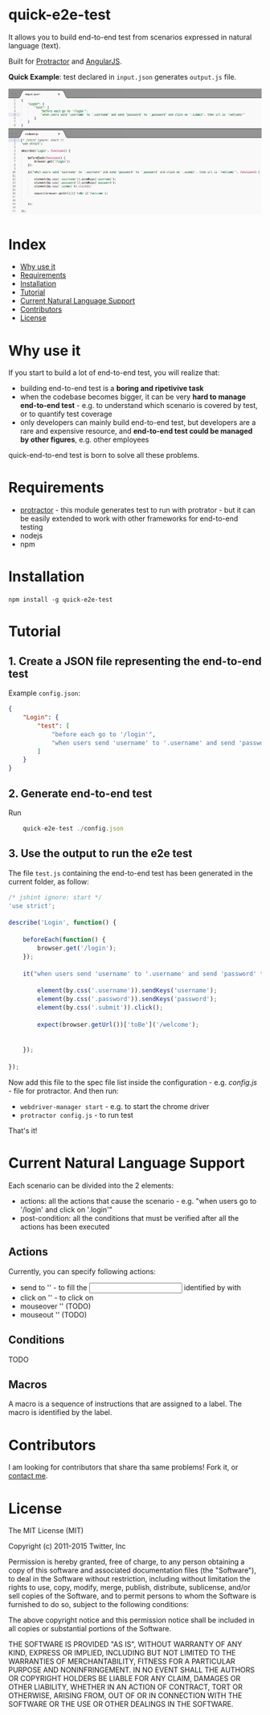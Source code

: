 quick-e2e-test
=========================

It allows you to build end-to-end test from scenarios expressed in natural language (text). 

Built for [Protractor](http://angular.github.io/protractor/#/) and [AngularJS](https://angularjs.org/).

**Quick Example**: test declared in `input.json`  generates `output.js` file.

![preview-image](https://raw.githubusercontent.com/bitliner/quick-e2e-test/master/docs/quick-e2e-test-preview.png "preview-image")


# Index

* [Why use it](#user-content-why-use-it)
* [Requirements](#user-content-requirements)
* [Installation](#user-content-installation)
* [Tutorial](#user-content-tutorial)
* [Current Natural Language Support](#user-content-current-natural-language-support)
* [Contributors](#user-content-contributors)
* [License](#user-content-license)

# Why use it

If you start to build a lot of end-to-end test, you will realize that:

* building end-to-end test is a **boring and ripetivive task**
* when the codebase becomes bigger, it can be very **hard to manage end-to-end test** - e.g. to understand which scenario is covered by test, or to quantify test coverage
* only developers can mainly build end-to-end test, but developers are a rare and expensive resource, and **end-to-end test could be managed by other figures**, e.g. other employees 

quick-end-to-end test is born to solve all these problems.


# Requirements

* [protractor](http://angular.github.io/protractor/#/) - this module generates test to run with protrator - but it can be easily extended to work with other frameworks for end-to-end testing
* nodejs
* npm



# Installation

`npm install -g quick-e2e-test`

# Tutorial

## 1. Create a JSON file representing the end-to-end test

Example `config.json`:

```json
{
	"Login": {
		"test": [
			"before each go to '/login'",
			"when users send 'username' to '.username' and send 'password' to '.password' and click on '.submit', then url is '/welcome'"
		]
	}
}
```
## 2. Generate end-to-end test

Run 

```js
	quick-e2e-test ./config.json
``` 
## 3. Use the output to run the e2e test

The file `test.js` containing the end-to-end test has been generated in the current folder, as follow:

```js
/* jshint ignore: start */
'use strict';

describe('Login', function() {

	beforeEach(function() {
		browser.get('/login');
	});

	it("when users send 'username' to '.username' and send 'password' to '.password' and click on '.submit', then url is '/welcome'", function() {

		element(by.css('.username')).sendKeys('username');
		element(by.css('.password')).sendKeys('password');
		element(by.css('.submit')).click();

		expect(browser.getUrl())['toBe']('/welcome');


	});

});
```

Now add this file to the spec file list inside the configuration - e.g. *config.js* - file for protractor.
And then run:

* `webdriver-manager start` - e.g. to start the chrome driver
* `protractor config.js` - to run test

That's it!

# Current Natural Language Support

Each scenario can be divided into the 2 elements:

* actions: all the actions that cause the scenario - e.g. "when users go to '/login' and click on '.login'"
* post-condition: all the conditions that must be verified after all the actions has been executed

## Actions 

Currently, you can specify following actions:

* send <string> to '<css selector>' - to fill the <input> identified by <css selector> with <string>
* click on '<css selector>' - to click on <css selector>
* mouseover '<css selector>' (TODO) 
* mouseout '<css selector>' (TODO)

## Conditions

TODO

## Macros

A macro is a sequence of instructions that are assigned to a label. The macro is identified by the label. 


# Contributors

I am looking for contributors that share tha same problems! Fork it, or [contact me](mailto:giovanni.gaglione@gmail.com).

# License

The MIT License (MIT)

Copyright (c) 2011-2015 Twitter, Inc

Permission is hereby granted, free of charge, to any person obtaining a copy
of this software and associated documentation files (the "Software"), to deal
in the Software without restriction, including without limitation the rights
to use, copy, modify, merge, publish, distribute, sublicense, and/or sell
copies of the Software, and to permit persons to whom the Software is
furnished to do so, subject to the following conditions:

The above copyright notice and this permission notice shall be included in
all copies or substantial portions of the Software.

THE SOFTWARE IS PROVIDED "AS IS", WITHOUT WARRANTY OF ANY KIND, EXPRESS OR
IMPLIED, INCLUDING BUT NOT LIMITED TO THE WARRANTIES OF MERCHANTABILITY,
FITNESS FOR A PARTICULAR PURPOSE AND NONINFRINGEMENT. IN NO EVENT SHALL THE
AUTHORS OR COPYRIGHT HOLDERS BE LIABLE FOR ANY CLAIM, DAMAGES OR OTHER
LIABILITY, WHETHER IN AN ACTION OF CONTRACT, TORT OR OTHERWISE, ARISING FROM,
OUT OF OR IN CONNECTION WITH THE SOFTWARE OR THE USE OR OTHER DEALINGS IN
THE SOFTWARE.